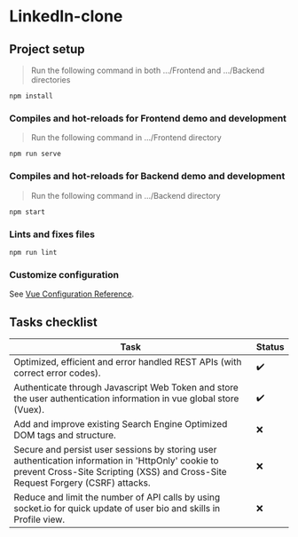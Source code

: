 # LinkedIn-clone

## Project setup
> Run the following command in both .../Frontend and .../Backend directories

```
npm install
```

### Compiles and hot-reloads for Frontend demo and development

> Run the following command in .../Frontend directory
```
npm run serve
```

### Compiles and hot-reloads for Backend demo and development

> Run the following command in .../Backend directory
```
npm start
```

### Lints and fixes files
```
npm run lint
```

### Customize configuration
See [Vue Configuration Reference](https://cli.vuejs.org/config/).

## Tasks checklist

Task | Status
---- | ----
Optimized, efficient and error handled REST APIs (with correct error codes). | :heavy_check_mark:
Authenticate through Javascript Web Token and store the user authentication information in vue global store (Vuex). | :heavy_check_mark:
Add and improve existing Search Engine Optimized DOM tags and structure. | :x:
Secure and persist user sessions by storing user authentication information in 'HttpOnly' cookie to prevent Cross-Site Scripting (XSS) and Cross-Site Request Forgery (CSRF) attacks. | :x:
Reduce and limit the number of API calls by using socket.io for quick update of user bio and skills in Profile view. | :x: